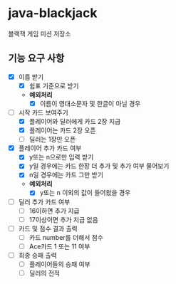 # java-blackjack
블랙잭 게임 미션 저장소

## 기능 요구 사항

- [x] 이름 받기
    - [x] 쉼표 기준으로 받기
    - **예외처리**
        - [x] 이름이 영대소문자 및 한글이 아닐 경우
        
- [ ] 시작 카드 보여주기
    - [x] 플레이어와 딜러에게 카드 2장 지급
    - [x] 플레이어는 카드 2장 오픈
    - [ ] 딜러는 1장만 오픈
    
- [x] 플레이어 추가 카드 여부
    - [x] y또는 n으로만 입력 받기
    - [x] y일 경우에는 카드 한장 더 추가 및 추가 여부 물어보기
    - [x] n일 경우에는 카드 그만 받기
    - **예외처리**
        - [x] y또는 n 이외의 값이 들어왔을 경우

- [ ] 딜러 추가 카드 여부 
    - [ ] 16이하면 추가 지급
    - [ ] 17이상이면 추가 지급 없음
    
- [ ] 카드 및 점수 결과 출력
    - [ ] 카드 number를 더해서 점수
    - [ ] Ace카드 1 또는 11 여부

- [ ] 최종 승패 출력
    - [ ] 플레이어들의 승패 여부
    - [ ] 딜러의 전적